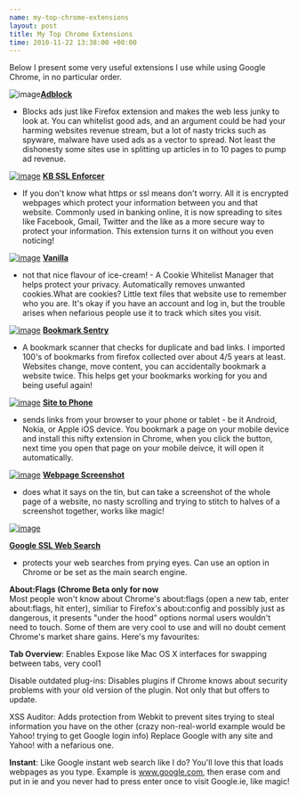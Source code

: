 ```yaml
--- 
name: my-top-chrome-extensions 
layout: post 
title: My Top Chrome Extensions 
time: 2010-11-22 13:38:00 +00:00 
--- 
```

Below I present some very useful extensions I use while using Google Chrome, 
in no particular order.  
  
  
![image](http://4.bp.blogspot.com/_Wq0iRacWX8o/TOpquOK6RLI/AAAAAAAAAlE/oGVd0x63zCc/s200/20001.png)**[Adblock](https://chrome.google.com/extensions/detail/gighmmpiobklfepjocnamgkkbiglidom)**
- Blocks ads just like Firefox extension and makes the web less junky to
look at. You can whitelist good ads, and an argument could be had your
harming websites revenue stream, but a lot of nasty tricks such as
spyware, malware have used ads as a vector to spread. Not least the
dishonesty some sites use in splitting up articles in to 10 pages to
pump ad revenue.  
  
  
  
  
  
  
[![image](http://1.bp.blogspot.com/_Wq0iRacWX8o/TOpsbEDdBMI/AAAAAAAAAlI/4yyhlRHjWN0/s200/1001.png)](http://1.bp.blogspot.com/_Wq0iRacWX8o/TOpsbEDdBMI/AAAAAAAAAlI/4yyhlRHjWN0/s1600/1001.png)
**[KB SSL
Enforcer](https://chrome.google.com/extensions/detail/flcpelgcagfhfoegekianiofphddckof)**
- If you don't know what https or ssl means don't worry. All it is
encrypted webpages which protect your information between you and that
website. Commonly used in banking online, it is now spreading to sites
like Facebook, Gmail, Twitter and the like as a more secure way to
protect your information. This extension turns it on without you even
noticing!  
  
  
  
  
[![image](http://4.bp.blogspot.com/_Wq0iRacWX8o/TOptLMtECVI/AAAAAAAAAlM/lKZxQOuCSic/s200/37001.png)](http://4.bp.blogspot.com/_Wq0iRacWX8o/TOptLMtECVI/AAAAAAAAAlM/lKZxQOuCSic/s1600/37001.png)
**[Vanilla](https://chrome.google.com/extensions/detail/gieohaicffldbmiilohhggbidhephnjj)**
- not that nice flavour of ice-cream! - A Cookie Whitelist Manager that
helps protect your privacy. Automatically removes unwanted cookies.What
are cookies? Little text files that website use to remember who you are.
It's okay if you have an account and log in, but the trouble arises when
nefarious people use it to track which sites you visit.  
  
  
  
[![image](http://4.bp.blogspot.com/_Wq0iRacWX8o/TOpt6YGE4NI/AAAAAAAAAlQ/aaP-cKSfGlg/s200/7001.png)](http://4.bp.blogspot.com/_Wq0iRacWX8o/TOpt6YGE4NI/AAAAAAAAAlQ/aaP-cKSfGlg/s1600/7001.png)
[**Bookmark
Sentry**](https://chrome.google.com/extensions/detail/bdglbbcbmgnimogcmcdenggkpdmihlga)
- A bookmark scanner that checks for duplicate and bad links. I imported
100's of bookmarks from firefox collected over about 4/5 years at least.
Websites change, move content, you can accidentally bookmark a website
twice. This helps get your bookmarks working for you and being useful
again!  
  
  
  
  
[![image](http://4.bp.blogspot.com/_Wq0iRacWX8o/TOpuju8uxmI/AAAAAAAAAlU/ixHy8DVu-Uo/s200/32001.png)](http://4.bp.blogspot.com/_Wq0iRacWX8o/TOpuju8uxmI/AAAAAAAAAlU/ixHy8DVu-Uo/s1600/32001.png)
**[Site to
Phone](https://chrome.google.com/extensions/detail/bmdgmondalbgpbiceiahbfpjddegdoci)**
- sends links from your browser to your phone or tablet - be it Android,
Nokia, or Apple iOS device. You bookmark a page on your mobile device
and install this nifty extension in Chrome, when you click the button,
next time you open that page on your mobile deivce, it will open it
automatically.  
  
  
[![image](http://2.bp.blogspot.com/_Wq0iRacWX8o/TOpvcfcZ-TI/AAAAAAAAAlY/PkpwmomhhAU/s200/18001.png)](http://2.bp.blogspot.com/_Wq0iRacWX8o/TOpvcfcZ-TI/AAAAAAAAAlY/PkpwmomhhAU/s1600/18001.png)
**[Webpage
Screenshot](https://chrome.google.com/extensions/detail/ckibcdccnfeookdmbahgiakhnjcddpki)**
- does what it says on the tin, but can take a screenshot of the whole
page of a website, no nasty scrolling and trying to stitch to halves of
a screenshot together, works like magic!  
  
  
  
  
  
  
  
[![image](http://2.bp.blogspot.com/_Wq0iRacWX8o/TOpwAgriu4I/AAAAAAAAAlc/HLDYUnoD-gs/s200/1.png)](http://2.bp.blogspot.com/_Wq0iRacWX8o/TOpwAgriu4I/AAAAAAAAAlc/HLDYUnoD-gs/s1600/1.png)  
  
**[Google SSL Web
Search](https://chrome.google.com/extensions/detail/lcncmkcnkcdbbanbjakcencbaoegdjlp)**
- protects your web searches from prying eyes. Can use an option in
Chrome or be set as the main search engine.  
  
  
  
  
  
**About:Flags (Chrome Beta only for now**  
Most people won't know about Chrome's about:flags (open a new tab, enter
about:flags, hit enter), similiar to Firefox's about:config and possibly
just as dangerous, it presents "under the hood" options normal users
wouldn't need to touch. Some of them are very cool to use and will no
doubt cement Chrome's market share gains. Here's my favourites:  
  
**Tab Overview**: Enables Expose like Mac OS X interfaces for swapping
between tabs, very cool1  
  
Disable outdated plug-ins: Disables plugins if Chrome knows about
security problems with your old version of the plugin. Not only that but
offers to update.  
  
  
XSS Auditor: Adds protection from Webkit to prevent sites trying to
steal information you have on the other (crazy non-real-world example
would be Yahoo! trying to get Google login info) Replace Google with any
site and Yahoo! with a nefarious one.  
  
  
**Instant**: Like Google instant web search like I do? You'll love this
that loads webpages as you type. Example is www.google.com, then erase
com and put in ie and you never had to press enter once to visit
Google.ie, like magic!
